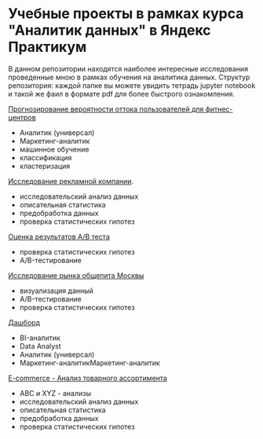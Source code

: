 # Учебные проекты в рамках курса "Аналитик данных" в Яндекс Практикум
 В данном репозитории находятся наиболее интересные исследования проведенные мною в рамках обучения на аналитика данных. Структур репозитория:  каждой папке вы можете увидить тетрадь jupyter notebook и такой же фаил в формате pdf для более быстрого ознакомления.
 
 [Прогнозирование вероятности оттока пользователей для фитнес-центров](https://github.com/ZandrEvg/Zandr_project/tree/main/Прогнозирование%20вероятности%20оттока%20пользователей)
 * Аналитик (универсал)
 * Маркетинг-аналитик
 * машинное обучение
 * классификация
 * кластеризация


 
[Исследование рекламной компании](https://github.com/ZandrEvg/Zandr_project/tree/main/Исследование%20рекламной%20компании).
* исследовательский анализ данных
* описательная статистика
* предобработка данных
* проверка статистических гипотез

[Оценка результатов А/В теста](https://github.com/ZandrEvg/Zandr_project/tree/main/Оценка%20результатов%20А_В%20теста)
* проверка статистических гипотез
* A/B-тестирование

[Исследование рынка общепита Москвы](https://github.com/ZandrEvg/Zandr_project/tree/main/Исследование%20рынка%20общепита%20Москвы)
* визуализация данный
* A/B-тестирование
* проверка статистических гипотез

[Дашборд](https://github.com/ZandrEvg/Zandr_project/tree/main/Дашборд)
* BI-аналитик
* Data Analyst
* Аналитик (универсал)
* Маркетинг-аналитикМаркетинг-аналитик

[E-commerce - Анализ товарного ассортимента](https://github.com/ZandrEvg/Zandr_project/tree/main/E_commerce%20Анализ%20товарного%20ассортимента)
* ABC и XYZ - анализы
* исследовательский анализ данных
* описательная статистика
* предобработка данных
* проверка статистических гипотез
